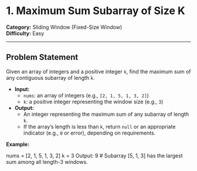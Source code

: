 # 1. Maximum Sum Subarray of Size K

**Category:** Sliding Window (Fixed-Size Window)  
**Difficulty:** Easy

---

## Problem Statement

Given an array of integers and a positive integer `k`, find the maximum sum of any contiguous subarray of length `k`.

-   **Input:**
    -   `nums`: an array of integers (e.g., `[2, 1, 5, 1, 3, 2]`)
    -   `k`: a positive integer representing the window size (e.g., `3`)
-   **Output:**
    -   An integer representing the maximum sum of any subarray of length `k`.
    -   If the array’s length is less than `k`, return `null` or an appropriate indicator (e.g., `0` or error), depending on requirements.

**Example:**

nums = [2, 1, 5, 1, 3, 2]
k = 3
Output: 9 # Subarray [5, 1, 3] has the largest sum among all length-3 windows.
